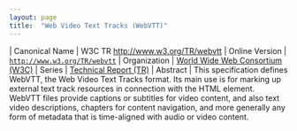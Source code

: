 ```yaml
---
layout: page
title:  "Web Video Text Tracks (WebVTT)"
---
```


| Canonical Name | W3C TR http://www.w3.org/TR/webvtt
| Online Version | [`http://www.w3.org/TR/webvtt`](http://www.w3.org/TR/webvtt)
| Organization | [World Wide Web Consortium (W3C)](..)
| Series | [Technical Report (TR)](..)
| Abstract | This specification defines WebVTT, the Web Video Text Tracks format. Its main use is for marking up external text track resources in connection with the HTML <track> element. WebVTT files provide captions or subtitles for video content, and also text video descriptions, chapters for content navigation, and more generally any form of metadata that is time-aligned with audio or video content.